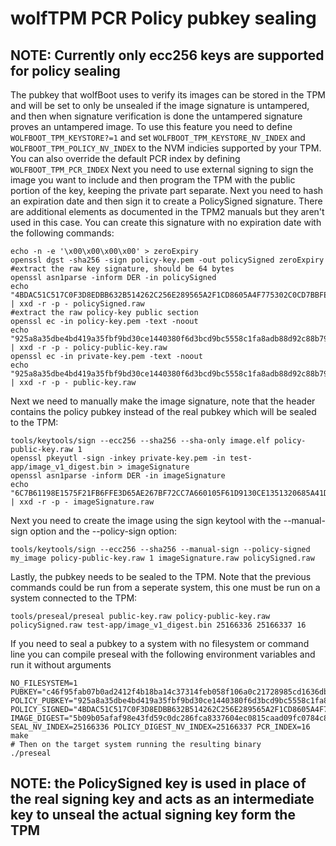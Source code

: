 # wolfTPM PCR Policy pubkey sealing

## NOTE: Currently only ecc256 keys are supported for policy sealing

The pubkey that wolfBoot uses to verify its images can be stored in the TPM and will be set to only be unsealed if the image signature is untampered, and then when signature verification is done the untampered signature proves an untampered image.
To use this feature you need to define `WOLFBOOT_TPM_KEYSTORE?=1` and set `WOLFBOOT_TPM_KEYSTORE_NV_INDEX` and `WOLFBOOT_TPM_POLICY_NV_INDEX` to the NVM indicies supported by your TPM. You can also override the default PCR index by defining `WOLFBOOT_TPM_PCR_INDEX`
Next you need to use external signing to sign the image you want to include and then program the TPM with the public portion of the key, keeping the private part separate. Next you need to hash an expiration date and then sign it to create a PolicySigned signature. There are additional elements as documented in the TPM2 manuals but they aren't used in this case. You can create this signature with no expiration date with the following commands:

```
echo -n -e '\x00\x00\x00\x00' > zeroExpiry
openssl dgst -sha256 -sign policy-key.pem -out policySigned zeroExpiry
#extract the raw key signature, should be 64 bytes
openssl asn1parse -inform DER -in policySigned
echo "4BDAC51C517C0F3D8EDBB632B514262C256E289565A2F1CD8605A4F775302C0CD7BBFE0242CAA536A30C87A37756C390DB9A2B06037B15476A509CA06B857B6D" | xxd -r -p - policySigned.raw
#extract the raw policy-key public section
openssl ec -in policy-key.pem -text -noout
echo "925a8a35dbe4bd419a35fbf9bd30ce1440380f6d3bcd9bc5558c1fa8adb88d92c88b797dfca39af80ca9729c61508813df8254575cef48674071cf75c30e6aa8" | xxd -r -p - policy-public-key.raw
openssl ec -in private-key.pem -text -noout
echo "925a8a35dbe4bd419a35fbf9bd30ce1440380f6d3bcd9bc5558c1fa8adb88d92c88b797dfca39af80ca9729c61508813df8254575cef48674071cf75c30e6aa8" | xxd -r -p - public-key.raw
```

Next we need to manually make the image signature, note that the header contains the policy pubkey instead of the real pubkey which will be sealed to the TPM:

```
tools/keytools/sign --ecc256 --sha256 --sha-only image.elf policy-public-key.raw 1
openssl pkeyutl -sign -inkey private-key.pem -in test-app/image_v1_digest.bin > imageSignature
openssl asn1parse -inform DER -in imageSignature
echo "6C7B61198E1575F21FB6FFE3D65AE267BF72CC7A660105F61D9130CE1351320685A41D401F3B453951C06A3150DBC51F9B7CFA39748079B489E6C1CFAECF2EBF" | xxd -r -p - imageSignature.raw
```

Next you need to create the image using the sign keytool with the --manual-sign option and the --policy-sign option:

```
tools/keytools/sign --ecc256 --sha256 --manual-sign --policy-signed my_image policy-public-key.raw 1 imageSignature.raw policySigned.raw
```

Lastly, the pubkey needs to be sealed to the TPM. Note that the previous commands could be run from a seperate system, this one must be run on a system connected to the TPM:

```
tools/preseal/preseal public-key.raw policy-public-key.raw policySigned.raw test-app/image_v1_digest.bin 25166336 25166337 16
```

If you need to seal a pubkey to a system with no filesystem or command line you can compile preseal with the following environment variables and run it without arguments

```
NO_FILESYSTEM=1 PUBKEY="c46f95fab07b0ad2412f4b18ba14c37314feb058f106a0c21728985cd1636db9f5b73a477da4f552c1470f8c83769981f33e23ec772a2582f82ea765b221d417" POLICY_PUBKEY="925a8a35dbe4bd419a35fbf9bd30ce1440380f6d3bcd9bc5558c1fa8adb88d92c88b797dfca39af80ca9729c61508813df8254575cef48674071cf75c30e6aa8" POLICY_SIGNED="4BDAC51C517C0F3D8EDBB632B514262C256E289565A2F1CD8605A4F775302C0CD7BBFE0242CAA536A30C87A37756C390DB9A2B06037B15476A509CA06B857B6D" IMAGE_DIGEST="5b09b05afaf98e43fd59c0dc286fca8337604ec0815caad09fc0784c8a5e692b" SEAL_NV_INDEX=25166336 POLICY_DIGEST_NV_INDEX=25166337 PCR_INDEX=16 make
# Then on the target system running the resulting binary
./preseal
```

## NOTE: the PolicySigned key is used in place of the real signing key and acts as an intermediate key to unseal the actual signing key form the TPM

